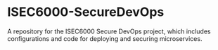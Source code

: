 # ISEC6000-SecureDevOps
A repository for the ISEC6000 Secure DevOps project, which includes configurations and code for deploying and securing microservices.
